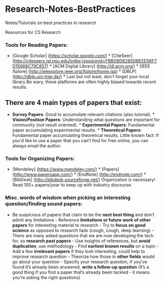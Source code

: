 # Research-Notes-BestPractices
Notes/Tutorials on best practices in research

Resources for CS Research

### Tools for Reading Papers:

* [Google Scholar] (https://scholar.google.com/) * [CiteSeer] (http://citeseerx.ist.psu.edu/index;jsessionid=FBBDBD6285DBEEE56F7D15668C79C657) * [ACM Digital Library] (http://dl.acm.org/) * [IEEE Xplore] (http://ieeexplore.ieee.org/Xplore/home.jsp) * [DBLP] (http://dblp.uni-trier.de/) * Last but not least, don't forget your local library
Be wary, these platforms are often highly biased towards recent results.

## There are 4 main types of papers that exist:

* **Survey Papers**: Good to accumulate relevant citations (also tutorial). * **Vision/Position Papers**: Understanding what questions are important for community (not result oriented). * **Experimental Papers**: Fundamental paper accumulating experimental results. * **Theoretical Papers**: Fundamental paper accumulating theoretical results.
Little known fact: If you'd like to use a paper that you can’t find for free online, you can always email the author.

### Tools for Organizing Papers:

* [Mendeley] (https://www.mendeley.com/) * [Papers] (http://www.papersapp.com/) * [EndNote] (http://endnote.com/) * [BibDesk] (http://bibdesk.sourceforge.net/)
Organization is necessary! Read 100+ papers/year to keep up with industry discourse.

### Misc. words of wisdom when picking an interesting question/finding sound papers:
- Be suspicious of papers that claim to be the **next best thing** and don’t admit any limitations - Reference **limitations or future work of other papers** for interesting material to research - Try to **focus on good science** as opposed to research fads (cough, cough, deep learning) - There are many asked questions that we are now developing the tech for, so **research past papers** - Use insights of references, but **avoid duplication**; use methodology - Find **earliest known results** on a topic - Add a few **irrelevant papers** if they look interesting, could help to improve research question - Theorize how those in **other fields** would go about your question - Specify your research question, if you’ve found it’s already been answered, **write a follow-up question** (It’s a good thing if you find a paper that’s already been tackled - it means you’re asking the right questions)
